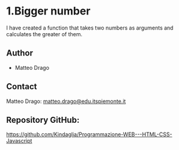 
# 1.Bigger number
I have created a function that takes two numbers as arguments and calculates the greater of them.

## Author
* Matteo Drago

## Contact
Matteo Drago: matteo.drago@edu.itspiemonte.it  

## Repository GitHub:
https://github.com/Kindaglia/Programmazione-WEB---HTML-CSS-Javascript